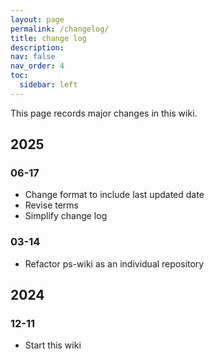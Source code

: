 ```yaml
---
layout: page
permalink: /changelog/
title: change log
description:
nav: false
nav_order: 4
toc:
  sidebar: left
---
```


This page records major changes in this wiki.

## 2025

### 06-17

- Change format to include last updated date
- Revise terms
- Simplify change log

### 03-14

- Refactor ps-wiki as an individual repository

## 2024

### 12-11

- Start this wiki
